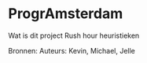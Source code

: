 # ProgrAmsterdam
Wat is dit project
Rush hour heuristieken

Bronnen: 
Auteurs: Kevin, Michael, Jelle
